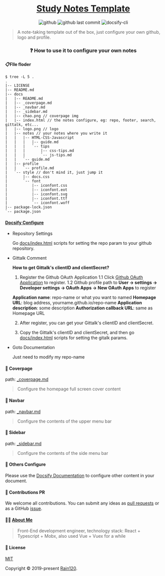 <!--
 * @Author: Rain120
 * @Date: 2019-07-11 22:33:37
 * @LastEditTime: 2019-09-08 16:26:10
 -->
<h1 align="center">
<a href="https://rain120.github.io/study-notes">Study Notes Template</a>
</h1>

<div align="center">

  <p align="center">
  <img src="https://img.shields.io/github/license/rain120/study-notes?style=flat-square" alt="github" /> 
  <img src="https://img.shields.io/github/last-commit/rain120/study-notes?style=flat-square" alt="github last commit" /> 
  <img src="https://img.shields.io/badge/docsify--cli-v4.3.0-green?style=flat-square&logo=appveyor" alt="docsify-cli" />
  </p>

</div>

> A note-taking template out of the box, just configure your own github, logo and profile.

<h3 align="center">❓ How to use it to configure your own notes</h3>

#### 📋FIle floder

```shell
$ tree -L 5 .
.
|-- LICENSE
|-- README.md
|-- docs
|   |-- README.md
|   |-- _coverpage.md
|   |-- _navbar.md
|   |-- _sidebar.md
|   |-- chao.png // coverpage img
|   |-- index.html // the notes configure, eg: repo, footer, search, gittalk, etc...
|   |-- logo.png // logo
|   |-- notes // your notes where you write it
|   |   |-- HTML-CSS-Javascript
|   |   |   |-- guide.md
|   |   |   `-- tips
|   |   |       |-- css-tips.md
|   |   |       `-- js-tips.md
|   |   `-- guide.md
|   |-- profile
|   |   `-- profile.md
|   `-- style // don't mind it, just jump it
|       |-- docs.css
|       `-- font
|           |-- iconfont.css
|           |-- iconfont.eot
|           |-- iconfont.svg
|           |-- iconfont.ttf
|           `-- iconfont.woff
|-- package-lock.json
`-- package.json
```

#### [Docsify Configure](./docs/index.html)

- Repository Settings

  Go [docs/index.html](./docs/index.html) scripts for setting the repo param to your github repository.

- Gittalk Comment

  **How to get Gittalk's clientID and clientSecret?**

  1. Register the Github OAuth Application
  1.1 Click [Github OAuth Application](https://github.com/settings/applications/new) to register.
  1.2 Github profile path to **User -> settings ->  Developer settings -> OAuth Apps -> New OAuth Apps** to register

  **Application name**: repo-name or what you want to named
  **Homepage URL**: blog address, yourname.github.io/repo-name
  **Application description**: some description
  **Authorization callback URL**: same as Homepage URL

  2. After register, you can get your Gittalk's clientID and clientSecret.

  3. Copy the Gittalk's clientID and clientSecret, and then go [docs/index.html](./docs/index.html) scripts for setting the gitalk params.

* Goto Documentation

  Just need to modify my repo-name

#### 📙 Coverpage

  path: [_coverpage.md](./docs/_coverpage.md)

  > Configure the homepage full screen cover content

#### 📙 Navbar

  path: [_navbar.md](./docs/_navbar.md)

  > Configure the contents of the upper menu bar

#### 📙 Sidebar

  path: [_sidebar.md](./docs/_sidebar.md)

  > Configure the contents of the side menu bar

#### 🔨 Others Configure

  Please use the [Docsify Documentation](https://docsify.js.org) to configure other content in your document.

#### 🤝 Contributions PR
  We welcome all contributions. You can submit any ideas as [pull requests](https://github.com/Rain120/study-notes/pulls) or as a GitHub [issue](https://github.com/Rain120/study-notes/issues).

#### 👨‍🏭 [About Me](https://rain120.github.io/study-notes/#/profile/profile.md)

  > Front-End development engineer, technology stack: React + Typescript + Mobx, also used Vue + Vuex for a while


#### 📝 License

  [MIT](https://github.com/Rain120/study-notes/blob/note-template/LICENSE)

  Copyright © 2019-present [Rain120](https://github.com/Rain120).
